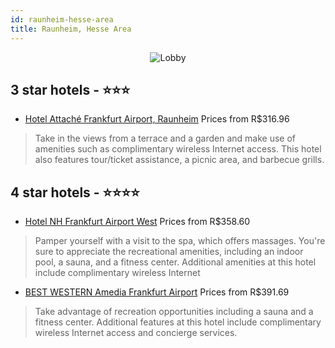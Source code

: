 ```yaml
---
id: raunheim-hesse-area
title: Raunheim, Hesse Area
---
```


<center><img src="https://i.travelapi.com/hotels/1000000/430000/421400/421376/777d3735_z.jpg" alt="Lobby" /></center>


##  3 star hotels - ⭐️⭐️⭐️

-    [Hotel Attaché Frankfurt Airport, Raunheim](https://us.hurb.com/hotels/raunheim/hotel-attache-frankfurt-airport-raunheim-JNP-JP761833?cmp=18055) Prices from R$316.96
   > Take in the views from a terrace and a garden and make use of amenities such as complimentary wireless Internet access. This hotel also features tour/ticket assistance, a picnic area, and barbecue grills.

##  4 star hotels - ⭐️⭐️⭐️⭐️

-    [Hotel NH Frankfurt Airport West](https://us.hurb.com/hotels/raunheim/hotel-nh-frankfurt-airport-west-JNP-JP151889?cmp=18055) Prices from R$358.60
   > Pamper yourself with a visit to the spa, which offers massages. You're sure to appreciate the recreational amenities, including an indoor pool, a sauna, and a fitness center. Additional amenities at this hotel include complimentary wireless Internet 
-    [BEST WESTERN Amedia Frankfurt Airport](https://us.hurb.com/hotels/raunheim/best-western-amedia-frankfurt-airport-JNP-JP291911?cmp=18055) Prices from R$391.69
   > Take advantage of recreation opportunities including a sauna and a fitness center. Additional features at this hotel include complimentary wireless Internet access and concierge services.
